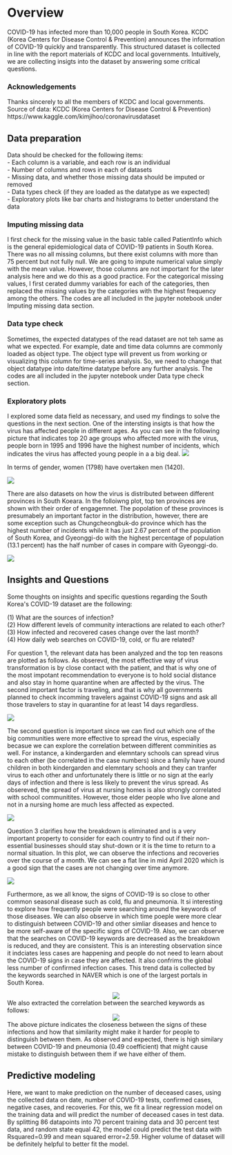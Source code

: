 <!DOCTYPE html>
<html>
<body>

<h1>Overview</h1>
COVID-19 has infected more than 10,000 people in South Korea. KCDC (Korea Centers for Disease Control & Prevention) announces the information of COVID-19 quickly and transparently. This structured dataset is collected in line with the report materials of KCDC and local governments. Intuitively, we are collecting insigts into the dataset by answering some critical questions.

<h3>Acknowledgements</h3>
Thanks sincerely to all the members of KCDC and local governments.
Source of data: KCDC (Korea Centers for Disease Control & Prevention)
https://www.kaggle.com/kimjihoo/coronavirusdataset

<h2>Data preparation</h2>
Data should be checked for the following items:
<br />
 - Each column is a variable, and each row is an individual
 <br />
 - Number of columns and rows in each of datasets
 <br />
 - Missing data, and whether those missing data should be imputed or removed
 <br />
 - Data types check (if they are loaded as the datatype as we expected)
 <br />
 - Exploratory plots like bar charts and histograms to better understand the data
 <br />

 <h3>Imputing missing data</h3>
I first check for the missing value in the basic table called PatientInfo which is the general epidemiological data of COVID-19 patients in South Korea. There was no all missing columns, but there exist columns with more than 75 percent but not fully null. We are going to impute numerical value simply with the mean value. However, those columns are not important for the later analysis here and we do this as a good practice. For the categorical missing values, I first cerated dummy variables for each of the categories, then replaced the missing values by the categories with the highest frequency among the others. The codes are all included in the jupyter notebook under Imputing missing data section.  

<h3> Data type check </h3>
Sometimes, the expected datatypes of the read dataset are not teh same as what we expected. For example, date and time data columns are commonly loaded as object type. The object type will prevent us from working or visualizing this column for time-series analysis. So, we need to change that object datatype into date/time datatype before any further analysis. The codes are all included in the jupyter notebook under Data type check section.   

<h3> Exploratory plots </h3>
I explored some data field as necessary, and used my findings to solve the questions in the next section.
One of the intersting insigts is that how the virus has affected people in different ages. As you can see in the following picture that indicates top 20 age groups who affected more with the virus, people born in 1995 and 1996 have the highest number of incidents, which indicates the virus has affected young people in a a big deal.

<img src="plots/birth.png" class="center">

In terms of gender, women (1798) have overtaken men (1420).

<img src="plots/gender.png" class="center">

There are also datasets on how the virus is distributed between different provinces in South Koeara. In the folloiwng plot, top ten provinces are shown with their order of engagemnet. The popolation of these provinces is presumabely an important factor in the distribution, however, there are some exception such as Chungcheongbuk-do province which has the highest number of incidents while it has just 2.67 percent of the population of South Korea, and Gyeonggi-do with the highest percentage of population (13.1 percent) has the half number of cases in compare with Gyeonggi-do.   

<img src="plots/province.png" class="center">

<h2>Insights and Questions</h2>
Some thoughts on insights and specific questions regarding the South Korea's COVID-19 dataset are the following:  

<p>
(1) What are the sources of infection? 
<br />
(2) How different levels of community interactions are related to each other? 
<br />
(3) How infected and recovered cases change over the last month?
<br />
(4) How daily web searches on COVID-19, cold, or flu are related?
<br />
</p>

For question 1, the relevant data has been analyzed and the top ten reasons are plotted as follows. As obserevd, the most effective way of virus transformation is by close contact with the patient, and that is why one of the most impotant recommendation to everyone is to hold social distance and also stay in home quarantine when are affected by the virus. The second important factor is traveling, and that is why all governments planned to check incomming travelers against COVID-19 signs and ask all those travelers to stay in quarantine for at least 14 days regardless.

<img src="plots/reasons.png" class="center">

The second question is important since we can find out which one of the big communities were more effective to spread the virus, especially becasue we can explore the correlation between different comminities as well. For instance, a kindergarden and elemntary schools can spread virus to each other (be correlated in the case numbers) since a family have yound children in both kindergarden and elemntary schools and they can tranfer virus to each other and unfortunately there is little or no sign at the early days of infection and there is less likely to prevent the virus spread. As obsereved, the spread of virus at nursing homes is also strongly correlated with school communitites. However, those elder people who live alone and not in a nursing home are much less affected as expected.

<img src="plots/community.png" class="center">

Question 3 clarifies how the breakdown is eliminated and is a very important property to consider for each country to find out if their non-essential businesses should stay shut-down or it is the time to return to a normal situation. In this plot, we can observe the infections and recoveries over the course of a month. We can see a flat line in mid April 2020 which is a good sign that the cases are not changing over time anymore.

<img src="plots/status_time.png" class="center">

Furthermore, as we all know, the signs of COVID-19 is so close to other common seasonal disease such as cold, flu and pneumonia. It si interesting to explore how frequently people were searching around the keywords of those diseases. We can also observe in which time poeple were more clear to distinguish between COVID-19 and other simliar diseases and hence to be more self-aware of the specific signs of COVID-19. Also, we can observe that the searches on COVID-19 keywords are decreased as the breakdown is reduced, and they are consistent. This is an interesting observation since it indciates less cases are happening and people do not need to learn about the COVID-19 signs in case they are affected. It also confrims the global less number of confirmed infection cases. This trend data is collected by the keywords searched in NAVER which is one of the largest portals in South Korea.
<center>
<img src="plots/search_time.png" align="middle">
</center>
We also extracted the correlation between the searched keywords as follows:
<center>
<img src="plots/search.png" align="middle">
</center>
The above picture indicates the closeness between the signs of these infections and how that similarity might make it harder for people to distinguish between them. As observed and expected, there is high similary between COVID-19 and pneumonia (0.49 coefficient) that might cause mistake to distinguish between them if we have either of them.  


<h2>Predictive modeling</h2>

Here, we want to make prediction on the number of deceased cases, using the collected data on date, number of COVID-19 tests, confirmed cases, negative cases, and recoveries. For this, we fit a linear regression model on the training data and will predict the number of deceased cases in test data. By splitting 86 datapoints into 70 percent training data and 30 percent test data, and random state equal 42, the model could predict the test data with Rsquared=0.99 and mean squared error=2.59. Higher volume of dataset will be definitely helpful to better fit the model. 


</body>
</html>

